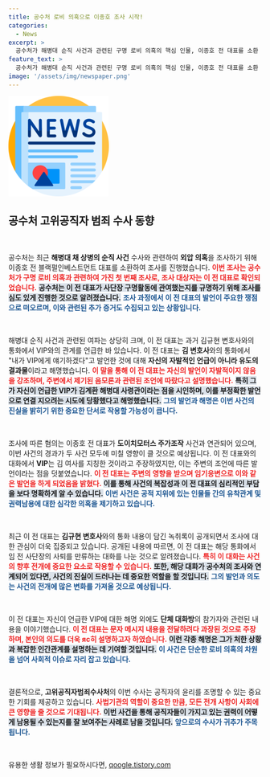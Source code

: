 ```yaml
---
title: 공수처 로비 의혹으로 이종호 조사 시작!
categories:
  - News
excerpt: >
  공수처가 해병대 순직 사건과 관련된 구명 로비 의혹의 핵심 인물, 이종호 전 대표를 소환 조사했다. 그의 발언 중 VIP 언급이 논란을 일으킨 가운데, 진술의 진실성과 배경에 대한 의문이 커지고 있다. 클릭하면 사건의 전말을 파헤쳐 보세요!
feature_text: >
  공수처가 해병대 순직 사건과 관련된 구명 로비 의혹의 핵심 인물, 이종호 전 대표를 소환 조사했다. 그의 발언 중 VIP 언급이 논란을 일으킨 가운데, 진술의 진실성과 배경에 대한 의문이 커지고 있다. 클릭하면 사건의 전말을 파헤쳐 보세요!
image: '/assets/img/newspaper.png'
---
```


<p><img src="/assets/img/newspaper.png" alt="kimp 속보" /></p>

<h2 data-ke-size="size26">공수처 고위공직자 범죄 수사 동향</h2>

<p data-ke-size="size16">&nbsp;</p>

<p>공수처는 최근 <strong>해병대 채 상병의 순직 사건</strong> 수사와 관련하여 <strong>외압 의혹</strong>을 조사하기 위해 이종호 전 블랙펄인베스트먼트 대표를 소환하여 조사를 진행했습니다. <b><span style="color: #ee2323;">이번 조사는 공수처가 구명 로비 의혹과 관련하여 가진 첫 번째 조사로, 조사 대상자는 이 전 대표로 확인되었습니다.</span></b> <b><span style="background-color: #21538527;">공수처는 이 전 대표가 사단장 구명활동에 관여했는지를 규명하기 위해 조사를 심도 있게 진행한 것으로 알려졌습니다.</span></b> <b><span style="color: #1a5490;">조사 과정에서 이 전 대표의 발언이 주요한 쟁점으로 떠오르며, 이와 관련된 추가 증거도 수집되고 있는 상황입니다.</span></b> </p>

<p data-ke-size="size16">&nbsp;</p>

<p>해병대 순직 사건과 관련된 여파는 상당히 크며, 이 전 대표는 과거 김규현 변호사와의 통화에서 VIP와의 관계를 언급한 바 있습니다. 이 전 대표는 <strong>김 변호사</strong>와의 통화에서 "내가 VIP에게 얘기하겠다"고 발언한 것에 대해 <strong>자신의 자발적인 언급이 아니라 유도의 결과물</strong>이라고 해명했습니다. <b><span style="color: #ee2323;">이 말을 통해 이 전 대표는 자신의 발언이 자발적이지 않음을 강조하며, 주변에서 제기된 음모론과 관련된 조언에 따랐다고 설명했습니다.</span></b> <b><span style="background-color: #21538527;">특히 그가 자신이 언급한 VIP가 김계환 해병대 사령관이라는 점을 시인하며, 이를 부정확한 발언으로 연결 지으려는 시도에 당황했다고 해명했습니다.</span></b> <b><span style="color: #1a5490;">그의 발언과 해명은 이번 사건의 진실을 밝히기 위한 중요한 단서로 작용할 가능성이 큽니다.</span></b> </p>

<p data-ke-size="size16">&nbsp;</p>

<p>조사에 따른 혐의는 이종호 전 대표가 <strong>도이치모터스 주가조작</strong> 사건과 연관되어 있으며, 이번 사건의 경과가 두 사건 모두에 미칠 영향이 클 것으로 예상됩니다. 이 전 대표와의 대화에서 <strong>VIP</strong>는 김 여사를 지칭한 것이라고 주장하였지만, 이는 주변의 조언에 따른 발언이라는 점을 덧붙였습니다. <b><span style="color: #ee2323;">이 전 대표는 주변의 영향을 받으며 임기응변으로 이와 같은 발언을 하게 되었음을 밝혔다.</span></b> <b><span style="background-color: #21538527;">이를 통해 사건의 복잡성과 이 전 대표의 심리적인 부담을 보다 명확하게 알 수 있습니다.</span></b> <b><span style="color: #1a5490;">이번 사건은 공적 지위에 있는 인물들 간의 유착관계 및 권력남용에 대한 심각한 의혹을 제기하고 있습니다.</span></b> </p>

<p data-ke-size="size16">&nbsp;</p>

<p>최근 이 전 대표는 <strong>김규현 변호사</strong>와의 통화 내용이 담긴 녹취록이 공개되면서 조사에 대한 관심이 더욱 집중되고 있습니다. 공개된 내용에 따르면, 이 전 대표는 해당 통화에서 임 전 사단장의 사퇴를 만류하는 대화를 나눈 것으로 알려졌습니다. <b><span style="color: #ee2323;">특히 이 대화는 사건의 향후 전개에 중요한 요소로 작용할 수 있습니다.</span></b> <b><span style="background-color: #21538527;">또한, 해당 대화가 공수처의 조사와 연계되어 있다면, 사건의 진실이 드러나는 데 중요한 역할을 할 것입니다.</span></b> <b><span style="color: #1a5490;">그의 발언과 의도는 사건의 전개에 많은 변화를 가져올 것으로 예상됩니다.</span></b> </p>

<p data-ke-size="size16">&nbsp;</p>

<p>이 전 대표는 자신이 언급한 VIP에 대한 해명 외에도 <strong>단체 대화방</strong>의 참가자와 관련된 내용을 이야기했습니다. <b><span style="color: #ee2323;">이 전 대표는 문자 메시지 내용을 전달하려다 과장된 것으로 주장하며, 본인의 의도를 더욱 яс히 설명하고자 하였습니다.</span></b> <b><span style="background-color: #21538527;">이런 각종 해명은 그가 처한 상황과 복잡한 인간관계를 설명하는 데 기여할 것입니다.</span></b> <b><span style="color: #1a5490;">이 사건은 단순한 로비 의혹의 차원을 넘어 사회적 이슈로 자리 잡고 있습니다.</span></b> </p>

<p data-ke-size="size16">&nbsp;</p>

<p>결론적으로, <strong>고위공직자범죄수사처</strong>의 이번 수사는 공직자의 윤리를 조명할 수 있는 중요한 기회를 제공하고 있습니다. <b><span style="color: #ee2323;">사법기관의 역할이 중요한 만큼, 모든 전개 사항이 사회에 큰 영향을 줄 것으로 기대됩니다.</span></b> <b><span style="background-color: #21538527;">이번 사건을 통해 공직자들이 가지고 있는 권력이 어떻게 남용될 수 있는지를 잘 보여주는 사례로 남을 것입니다.</span></b> <b><span style="color: #1a5490;">앞으로의 수사가 귀추가 주목됩니다.</span></b> </p>

<p data-ke-size="size16">&nbsp;</p>
유용한 생활 정보가 필요하시다면, <a href="https://qoogle.tistory.com" rel="dofollow">qoogle.tistory.com</a>


